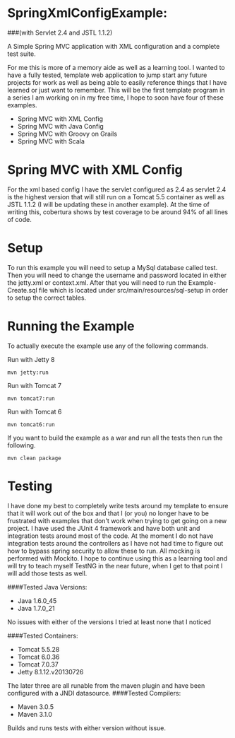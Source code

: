 SpringXmlConfigExample:
======================
###(with Servlet 2.4 and JSTL 1.1.2)


A Simple Spring MVC application with XML configuration and a complete test suite.

For me this is more of a memory aide as well as a learning tool.  I wanted to have a fully tested, template web application to jump start any future projects for work as well as being able to easily reference things that I have learned or just want to remember.  This will be the first template program in a series I am working on in my free time, I hope to soon have four of these examples.

* Spring MVC with XML Config
* Spring MVC with Java Config
* Spring MVC with Groovy on Grails    
* Spring MVC with Scala

Spring MVC with XML Config
=======================
For the xml based config I have the servlet configured as 2.4 as servlet 2.4 is the highest version that will still run on a Tomcat 5.5 container as well as JSTL 1.1.2 (I will be updating these in another example). At the time of writing this, cobertura shows by test coverage to be around 94% of all lines of code.

Setup
==============
To run this example you will need to setup a MySql database called test. Then you will need to change the username and password located in either the jetty.xml or context.xml.  After that you will need to run the Example-Create.sql file which is located under src/main/resources/sql-setup in order to setup the correct tables.

Running the Example
==============
To actually execute the example use any of the following commands. 

Run with Jetty 8
```
mvn jetty:run
```
Run with Tomcat 7
```
mvn tomcat7:run
```
Run with Tomcat 6
```
mvn tomcat6:run
```

If you want to build the example as a war and run all the tests then run the following.
```
mvn clean package
```

Testing
==============
I have done my best to completely write tests around my template to ensure that it will work out of the box and that I (or you) no longer have to be frustrated with examples that don't work when trying to get going on a new project. I have used the JUnit 4 framework and have both unit and integration tests around most of the code. At the moment I do not have integration tests around the controllers as I have not had time to figure out how to bypass spring security to allow these to run.  All mocking is performed with Mockito.  I hope to continue using this as a learning tool and will try to teach myself TestNG in the near future, when I get to that point I will add those tests as well.

####Tested Java Versions:

* Java 1.6.0_45
* Java 1.7.0_21

No issues with either of the versions I tried at least none that I noticed

####Tested Containers:

* Tomcat 5.5.28 
* Tomcat 6.0.36  
* Tomcat 7.0.37   
* Jetty  8.1.12.v20130726                                                                                               

The later three are all runable from the maven plugin and have been configured with a JNDI datasource.
####Tested Compilers:

* Maven 3.0.5    
* Maven 3.1.0

Builds and runs tests with either version without issue.
